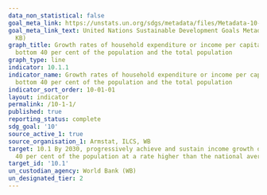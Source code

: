 ```yaml
---
data_non_statistical: false
goal_meta_link: https://unstats.un.org/sdgs/metadata/files/Metadata-10-01-01.pdf
goal_meta_link_text: United Nations Sustainable Development Goals Metadata (PDF 221
  KB)
graph_title: Growth rates of household expenditure or income per capita among the
  bottom 40 per cent of the population and the total population
graph_type: line
indicator: 10.1.1
indicator_name: Growth rates of household expenditure or income per capita among the
  bottom 40 per cent of the population and the total population
indicator_sort_order: 10-01-01
layout: indicator
permalink: /10-1-1/
published: true
reporting_status: complete
sdg_goal: '10'
source_active_1: true
source_organisation_1: Armstat, ILCS, WB
target: 10.1 By 2030, progressively achieve and sustain income growth of the bottom
  40 per cent of the population at a rate higher than the national average
target_id: '10.1'
un_custodian_agency: World Bank (WB)
un_designated_tier: 2
---
```


